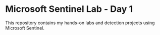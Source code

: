 # Microsoft Sentinel Lab - Day 1

This repository contains my hands-on labs and detection projects using Microsoft Sentinel.

